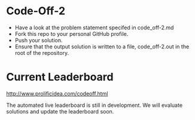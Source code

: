 # Code-Off-2
* Have a look at the problem statement specifed in code_off-2.md
* Fork this repo to your personal GitHub profile.
* Push your solution.
* Ensure that the output solution is written to a file, code_off-2.out in the root of the repository.

# Current Leaderboard
http://www.prolificidea.com/codeoff.html

The automated live leaderboard is still in development. We will evaluate solutions and update the leaderboard soon.


